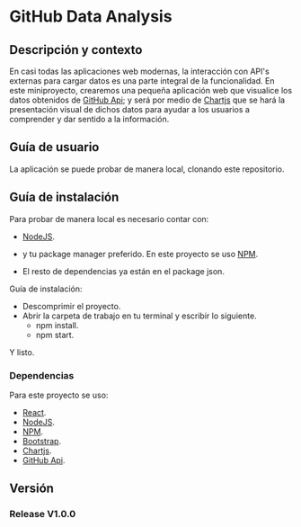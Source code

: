 
# GitHub Data Analysis

## Descripción y contexto
En casi todas las aplicaciones web modernas, la interacción con API's externas para cargar datos es una parte integral de la funcionalidad.
En este miniproyecto, crearemos una pequeña aplicación web que visualice los datos obtenidos de [GitHub Api](https://docs.github.com/en/rest); y será por medio de [Chartjs](https://www.chartjs.org/) que se hará la presentación visual de dichos datos para ayudar a los usuarios a comprender y dar sentido a la información.

## Guía de usuario

La aplicación se puede probar de manera local, clonando este repositorio.

## Guía de instalación

Para probar de manera local es necesario contar con:
- [NodeJS](https://nodejs.org/es/).
- y tu package manager preferido. En este proyecto se uso [NPM](https://www.npmjs.com/).

- El resto de dependencias ya están en el package json.


Guía de instalación:

- Descomprimir el proyecto.
- Abrir la carpeta de trabajo en tu terminal y escribir lo siguiente.
    - npm install.
    - npm start.

Y listo.

### Dependencias

Para este proyecto se uso:
- [React](https://reactjs.org/docs/getting-started.html).
- [NodeJS](https://nodejs.org/es/).
- [NPM](https://www.npmjs.com/).
- [Bootstrap](https://getbootstrap.com/docs/4.0/getting-started/introduction/).
- [Chartjs](https://www.chartjs.org/).
- [GitHub Api](https://docs.github.com/en/rest).

## Versión

### Release V1.0.0